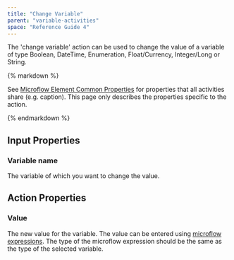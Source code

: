 ```yaml
---
title: "Change Variable"
parent: "variable-activities"
space: "Reference Guide 4"
---
```

The 'change variable' action can be used to change the value of a variable of type Boolean, DateTime, Enumeration, Float/Currency, Integer/Long or String.

<div class="alert alert-info">{% markdown %}

See [Microflow Element Common Properties](microflow-element-common-properties) for properties that all activities share (e.g. caption). This page only describes the properties specific to the action.

{% endmarkdown %}</div>

## Input Properties

### Variable name

The variable of which you want to change the value.

## Action Properties

### Value

The new value for the variable. The value can be entered using [microflow expressions](microflow-expressions). The type of the microflow expression should be the same as the type of the selected variable.
